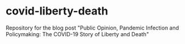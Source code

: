 # covid-liberty-death
Repository for the blog post "Public Opinion, Pandemic Infection and Policymaking: The COVID-19 Story of Liberty and Death"
